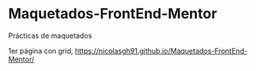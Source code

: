 # Maquetados-FrontEnd-Mentor
Prácticas de maquetados

1er página con grid, https://nicolasgh91.github.io/Maquetados-FrontEnd-Mentor/
